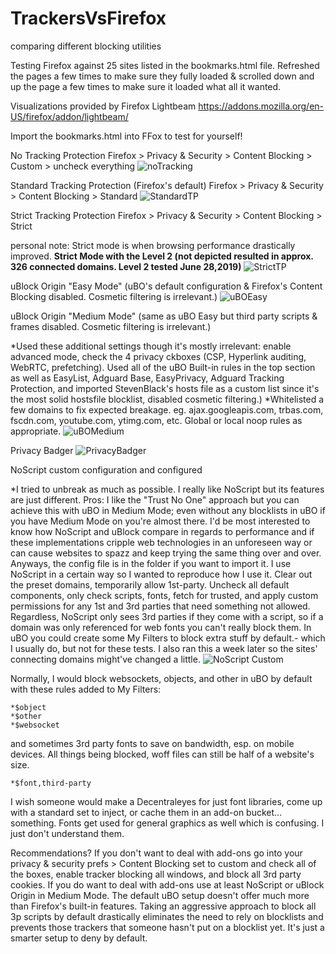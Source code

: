 # TrackersVsFirefox
comparing different blocking utilities

Testing Firefox against 25 sites listed in the bookmarks.html file.  Refreshed the pages a few times to make sure they fully loaded & scrolled down and up the page a few times to make sure it loaded what all it wanted.

Visualizations provided by Firefox Lightbeam https://addons.mozilla.org/en-US/firefox/addon/lightbeam/

Import the bookmarks.html into FFox to test for yourself!


No Tracking Protection
Firefox > Privacy & Security > Content Blocking > Custom > uncheck everything
![noTracking](https://raw.githubusercontent.com/jawz101/TrackersVsFirefox/master/noAddons_TP_disabled/no_blocking.png)

Standard Tracking Protection (Firefox's default)
Firefox > Privacy & Security > Content Blocking > Standard
![StandardTP](https://raw.githubusercontent.com/jawz101/TrackersVsFirefox/master/noAddons_Standard_Preset/standard_blocking_preset.png)

Strict Tracking Protection
Firefox > Privacy & Security > Content Blocking > Strict

personal note: Strict mode is when browsing performance drastically improved.  **Strict Mode with the Level 2 (not depicted resulted in approx. 326 connected domains. Level 2 tested June 28,2019)**
![StrictTP](https://raw.githubusercontent.com/jawz101/TrackersVsFirefox/master/noAddons_Strict_Preset/strict_preset.png)

uBlock Origin "Easy Mode" (uBO's default configuration & Firefox's Content Blocking disabled.  Cosmetic filtering is irrelevant.)
![uBOEasy](https://raw.githubusercontent.com/jawz101/TrackersVsFirefox/master/uBlockOrigin_Defaults/ublock_origin_default_preset.png)

uBlock Origin "Medium Mode" (same as uBO Easy but third party scripts & frames disabled.  Cosmetic filtering is irrelevant.)

*Used these additional settings though it's mostly irrelevant: enable advanced mode, check the 4 privacy ckboxes (CSP, Hyperlink auditing, WebRTC, prefetching). Used all of the uBO Built-in rules in the top section as well as EasyList, Adguard Base, EasyPrivacy, Adguard Tracking Protection, and imported StevenBlack's hosts file as a custom list since it's the most solid hostsfile blocklist, disabled cosmetic filtering.)
*Whitelisted a few domains to fix expected breakage. eg. ajax.googleapis.com, trbas.com, fscdn.com, youtube.com, ytimg.com, etc.  Global or local noop rules as appropriate.
![uBOMedium](https://raw.githubusercontent.com/jawz101/TrackersVsFirefox/master/uBlockOrigin_Medium_Mode/ublock_origin_medium_mode%2B.png)

Privacy Badger
![PrivacyBadger](https://raw.githubusercontent.com/jawz101/TrackersVsFirefox/master/PrivacyBadger/privacy_badger.png)

NoScript custom configuration and configured

*I tried to unbreak as much as possible.  I really like NoScript but its features are just different.  Pros: I like the "Trust No One" approach but you can achieve this with uBO in Medium Mode; even without any blocklists in uBO if you have Medium Mode on you're almost there.  I'd be most interested to know how NoScript and uBlock compare in regards to performance and if these implementations cripple web technologies in an unforeseen way or can cause websites to spazz and keep trying the same thing over and over. Anyways, the config file is in the folder if you want to import it.  I use NoScript in a certain way so I wanted to reproduce how I use it.  Clear out the preset domains, temporarily allow 1st-party.  Uncheck all default components, only check scripts, fonts, fetch for trusted, and apply custom permissions for any 1st and 3rd parties that need something not allowed.  Regardless, NoScript only sees 3rd parties if they come with a script, so if a domain was only referenced for web fonts you can't really block them.  In uBO you could create some My Filters to block extra stuff by default.- which I usually do, but not for these tests.  I also ran this a week later so the sites' connecting domains might've changed a little.
![NoScript Custom](https://raw.githubusercontent.com/jawz101/TrackersVsFirefox/master/noscript_custom/NoScript_custom.png)

Normally, I would block websockets, objects, and other in uBO by default with these rules added to My Filters:

    *$object
    *$other
    *$websocket
    
and sometimes 3rd party fonts to save on bandwidth, esp. on mobile devices.  All things being blocked, woff files can still be half of a website's size.

    *$font,third-party

I wish someone would make a Decentraleyes for just font libraries, come up with a standard set to inject, or cache them in an add-on bucket... something.  Fonts get used for general graphics as well which is confusing.  I just don't understand them.

Recommendations?
If you don't want to deal with add-ons go into your privacy & security prefs >  Content Blocking set to custom and check all of the boxes, enable tracker blocking all windows, and block all 3rd party cookies.
If you do want to deal with add-ons use at least NoScript or uBlock Origin in Medium Mode.  The default uBO setup doesn't offer much more than Firefox's built-in features.  Taking an aggressive approach to block all 3p scripts by default drastically eliminates the need to rely on blocklists and prevents those trackers that someone hasn't put on a blocklist yet. It's just a smarter setup to deny by default.
